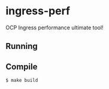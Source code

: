 # ingress-perf
OCP Ingress performance ultimate tool!

## Running

## Compile

```
$ make build
```
